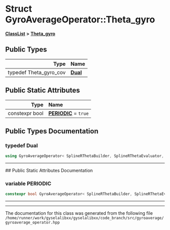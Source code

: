 

# Struct GyroAverageOperator::Theta\_gyro



[**ClassList**](annotated.md) **>** [**Theta\_gyro**](structGyroAverageOperator_1_1Theta__gyro.md)






















## Public Types

| Type | Name |
| ---: | :--- |
| typedef Theta\_gyro\_cov | [**Dual**](#typedef-dual)  <br> |






## Public Static Attributes

| Type | Name |
| ---: | :--- |
|  constexpr bool | [**PERIODIC**](#variable-periodic)   = `true`<br> |










































## Public Types Documentation




### typedef Dual 

```C++
using GyroAverageOperator< SplineRThetaBuilder, SplineRThetaEvaluator, IdxRangeRminorThetaBatch, ToLogicalCoordTransform >::Theta_gyro::Dual =  Theta_gyro_cov;
```




<hr>
## Public Static Attributes Documentation




### variable PERIODIC 

```C++
constexpr bool GyroAverageOperator< SplineRThetaBuilder, SplineRThetaEvaluator, IdxRangeRminorThetaBatch, ToLogicalCoordTransform >::Theta_gyro::PERIODIC;
```




<hr>

------------------------------
The documentation for this class was generated from the following file `/home/runner/work/gyselalibxx/gyselalibxx/code_branch/src/gyroaverage/gyroaverage_operator.hpp`

